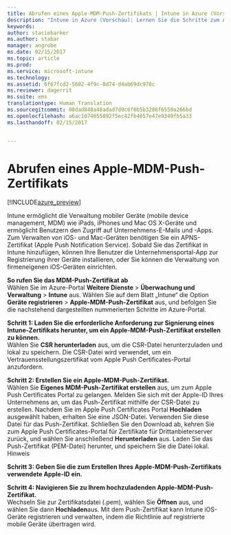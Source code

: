 ```yaml
---
title: Abrufen eines Apple-MDM-Push-Zertifikats | Intune in Azure (Vorschau) | Microsoft Docs
description: "Intune in Azure (Vorschau): Lernen Sie die Schritte zum Abrufen eines Apple-MDM-Push-Zertifikats zum Verwalten von iOS-Geräten mit Intune."
keywords: 
author: staciebarker
ms.author: stabar
manager: angrobe
ms.date: 02/15/2017
ms.topic: article
ms.prod: 
ms.service: microsoft-intune
ms.technology: 
ms.assetid: 6f67fcd2-5682-4f9c-8d74-d4ab69dc978c
ms.reviewer: dagerrit
ms.suite: ems
translationtype: Human Translation
ms.sourcegitcommit: 08dad848a48adad7d9c6f0b5b3286f6550a266bd
ms.openlocfilehash: a6ac1074055892f5ec42fb4057e47e9349fb5a33
ms.lasthandoff: 02/15/2017


---
```


# <a name="get-an-apple-mdm-push-certificate"></a>Abrufen eines Apple-MDM-Push-Zertifikats 

[!INCLUDE[azure_preview](../includes/azure_preview.md)]

Intune ermöglicht die Verwaltung mobiler Geräte (mobile device management, MDM) wie iPads, iPhones und Mac OS X-Geräte und ermöglicht Benutzern den Zugriff auf Unternehmens-E-Mails und -Apps. Zum Verwalten von iOS- und Mac-Geräten benötigen Sie ein APNS-Zertifikat (Apple Push Notification Service). Sobald Sie das Zertifikat in Intune hinzufügen, können Ihre Benutzer die Unternehmensportal-App zur Registrierung ihrer Geräte installieren, oder Sie können die Verwaltung von firmeneigenen iOS-Geräten einrichten.

**So rufen Sie das MDM-Push-Zertifikat ab**<br>
Wählen Sie im Azure-Portal **Weitere Dienste** > **Überwachung und Verwaltung** > **Intune** aus. Wählen Sie auf dem Blatt „Intune“ die Option **Geräte registrieren** > **Apple-MDM-Push-Zertifikat** aus, und befolgen Sie die nachstehend dargestellten nummerierten Schritte im Azure-Portal.

**Schritt 1: Laden Sie die erforderliche Anforderung zur Signierung eines Intune-Zertifikats herunter, um ein Apple-MDM-Push-Zertifikat erstellen zu können.**<br>
Wählen Sie **CSR herunterladen** aus, um die CSR-Datei herunterzuladen und lokal zu speichern. Die CSR-Datei wird verwendet, um ein Vertrauensstellungszertifikat vom Apple Push Certificates-Portal anzufordern.

**Schritt 2: Erstellen Sie ein Apple-MDM-Push-Zertifikat.**<br>
Wählen Sie **Eigenes MDM-Push-Zertifikat erstellen** aus, um zum Apple Push Certificates Portal zu gelangen. Melden Sie sich mit der Apple-ID Ihres Unternehmens an, um das Push-Zertifikat mithilfe der CSR-Datei zu erstellen. Nachdem Sie im Apple Push Certificates Portal **Hochladen** ausgewählt haben, erhalten Sie eine JSON-Datei. Verwenden Sie diese Datei für das Push-Zertifikat. Schließen Sie den Download ab, kehren Sie zum Apple Push Certificates-Portal für Zertifikate für Drittanbieterserver zurück, und wählen Sie anschließend **Herunterladen** aus. Laden Sie das Push-Zertifikat (PEM-Datei) herunter, und speichern Sie die Datei lokal.
Hinweis

**Schritt 3: Geben Sie die zum Erstellen Ihres Apple-MDM-Push-Zertifikats verwendete Apple-ID ein.**

**Schritt 4: Navigieren Sie zu Ihrem hochzuladenden Apple-MDM-Push-Zertifikat.**<br>
Wechseln Sie zur Zertifikatsdatei (.pem), wählen Sie **Öffnen** aus, und wählen Sie dann **Hochladen**aus. Mit dem Push-Zertifikat kann Intune iOS-Geräte registrieren und verwalten, indem die Richtlinie auf registrierte mobile Geräte übertragen wird.

